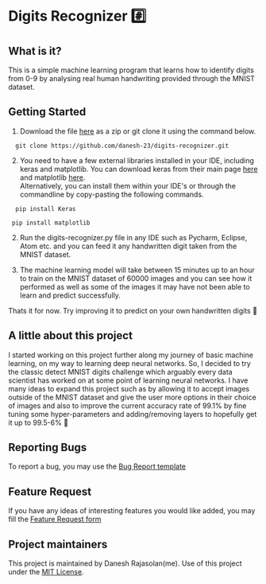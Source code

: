 # Digits Recognizer :hash:

## What is it?
This is a simple machine learning program that learns how to identify digits from 0-9 by analysing real human handwriting provided through the MNIST dataset.

## Getting Started
1. Download the file [here](https://github.com/danesh-23/digits-recognizer/archive/master.zip) as a zip or git clone it using the command below.
```
  git clone https://github.com/danesh-23/digits-recognizer.git
```

2. You need to have a few external libraries installed in your IDE, including keras and matplotlib. You can download keras from their main page [here](https://pypi.org/project/Keras/#files) and matplotlib [here](https://pypi.org/project/matplotlib/#files).  
Alternatively, you can install them within your IDE's or through the commandline by copy-pasting the following commands.
```
  pip install Keras
 ```
 ```
  pip install matplotlib
```

2. Run the digits-recognizer.py file in any IDE such as Pycharm, Eclipse, Atom etc. and you can feed it any handwritten digit taken from the MNIST dataset.

3. The machine learning model will take between 15 minutes up to an hour to train on the MNIST dataset of 60000 images and you can see how it performed as well as some of the images it may have not been able to learn and predict successfully.

Thats it for now. Try improving it to predict on your own handwritten digits :thinking:

## A little about this project

I started working on this project further along my journey of basic machine learning, on my way to learning deep neural networks. So, I decided to try the classic detect MNIST digits challenge which arguably every data scientist has worked on at some point of learning neural networks. I have many ideas to expand this project such as by allowing it to accept images outside of the MNIST dataset and give the user more options in their choice of images and also to improve the current accuracy rate of 99.1% by fine tuning some hyper-parameters and adding/removing layers to hopefully get it up to 99.5-6%  :crossed_fingers:

## Reporting Bugs

To report a bug, you may use the [Bug Report template](.github/ISSUE_TEMPLATE/bug_report.md)

## Feature Request

If you have any ideas of interesting features you would like added, you may fill the [Feature Request form](.github/ISSUE_TEMPLATE/feature_request.md)

## Project maintainers

This project is maintained by Danesh Rajasolan(me). Use of this project under the [MIT License](LICENSE.md).
